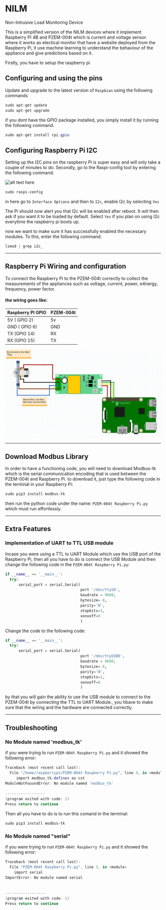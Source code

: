 # NILM
Non-Intrusive Load Monitoring Device

This is a simplified version of the NILM devices where it implement Raspberry PI 4B and PZEM-004t which is current and voltage sensor. where it works as electical monitor that have a website deployed from the Raspberry Pi, it use machine learning to understand the behaviour of the appliance and give predictions based on it.

Firstly, you have to setup the raspberry pi 
## Configuring and using the pins

Update and upgrade to the latest version of `Raspbian` using the following commands

```powershell
sudo apt-get update
sudo apt-get upgrade
```

if you dont have the GPIO package installed, you simply install it by running the following command.
```powershell
sudo apt-get install rpi.gpio
```

## Configuring Raspberry Pi I2C

Setting up the I2C pins on the raspberry Pi is super easy and will only take a couple of minutes to do.
Secondly, go to the Raspi-config tool by entering the following command.

![alt text here](https://pimylifeup.com/wp-content/uploads/2015/09/Raspberry-Pi-SPI-and-I2C.png)

```powershell
sudo raspi-config
```

in here go to `Interface Options` and then to `I2c`, enable I2c by selecting `Yes`

The Pi should now alert you that I2c will be enabled after reboot. It will then ask if you want it to be loaded by default. Select `Yes` if you plan on using I2c everytime the raspberry pi boots up.

now we want to make sure it has successfully enabled the necessary modules. To this, enter the following command.

```powershell
lsmod | grep i2c_
```

***
## Raspberry Pi Wiring and configuration

To connect the Raspberry Pi to the PZEM-004t correctly to collect the measurements of the appliances such as voltage, current, power, e4nergy, frequency, power factor.

#### the wiring goes like:
| Raspberry PI GPIO | PZEM-004t |
| ----------------- | --------- |
| 5V ( GPIO 2)      | 5v        |
| GND ( GPIO 6)     | GND       |
| TX (GPIO 14)      | RX        | 
|RX (GPIO 15)       | TX        | 


![alt text here](https://github.com/Osama29/NILM/blob/main/Images/Screenshot%202023-08-19%20193237.png?raw=true)

***
## Download Modbus Library

 In order to have a functioning code, you will need to download Modbus-tk which is the serial communication encoding that is used between the PZEM-004t and Raspberry Pi. to download it, just type the following code in the terminal in your Raspberry Pi:

 ```powershell
sudo pip3 install modbus-tk
```

then run the python code under the name: `PZEM-004t Raspberry Pi.py` which must run effortlessly. 

***
## Extra Features

### Implementation of UART to TTL USB module
Incase you were using a TTL to UART Module which use the USB port of the Raspberry Pi, then all you have to do is connect the USB Module and then change the following code in the `PZEM-004t Raspberry Pi.py`:

```python
if __name__ == '__main__':
  try:
      serial_port = serial.Serial(
                                  port '/dev/ttyS0',
                                  baudrate = 9600,
                                  bytesize= 8,
                                  parity='N',
                                  stopbits=1,
                                  xonxoff=0
                                  )
```

Change the code to the following code:

```python
if __name__ == '__main__':
  try:
      serial_port = serial.Serial(
                                  port '/dev/ttyUSB0',
                                  baudrate = 9600,
                                  bytesize= 8,
                                  parity='N',
                                  stopbits=1,
                                  xonxoff=0
                                  )
```
by that you will gain the ability to use the USB module to connect to the PZEM-004t by connecting the TTL to UART Module., you hbave to make sure that the wiring and the hardware are connected correctly.

***
## Troubleshooting

### No Module named 'modbus_tk'
if you were trying to run `PZEM-004t Raspberry Pi.py` and it showed the following error:
```powershell
Traceback (most recent call last):
  File "/home/raspberrypi/PZEM-004t Raspberry Pi.py", line 4, in <module>
     import modbus_tk.defines as cst
ModuleNotFouundError: No module named 'modbus_tk'

------------------
(program exited with code: 1)
Press return to continue
```
Then all you have to do is to run this comand in the terminal:
```powershell
sudo pip3 install modbus-tk
```

### No Module named "serial"
if you were trying to run `PZEM-004t Raspberry Pi.py` and it showed the following error:

```powershell
Traceback (most recent call last):
  File "PZEM-004t Raspberry Pi.py", line 3, in <module>
    import serial
ImportError: No module named serial


------------------
(program exited with code: 1)
Press return to continue
```


